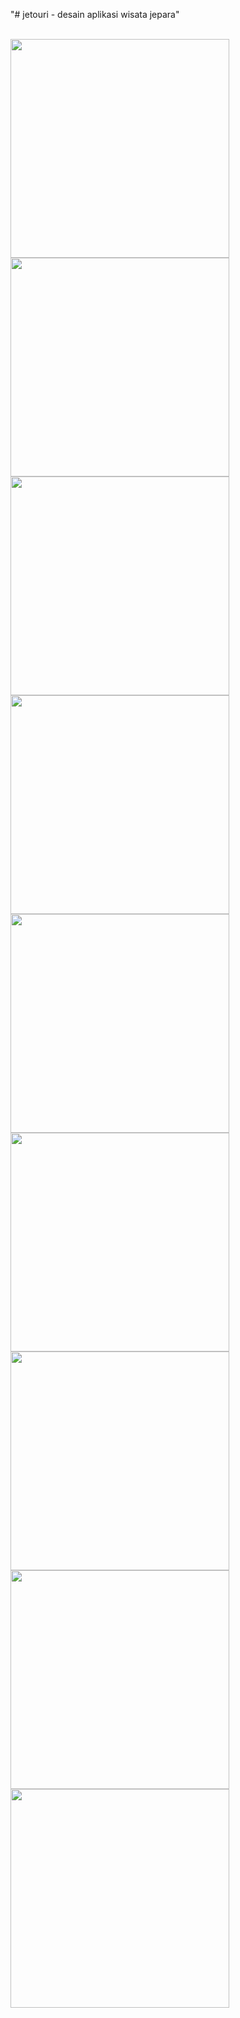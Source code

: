 "# jetouri - desain aplikasi wisata jepara" 

<br>
<img src="https://user-images.githubusercontent.com/55333710/124342494-a2811500-dbee-11eb-81b6-8248232f19e8.jpeg" width="350">
<img src="https://user-images.githubusercontent.com/55333710/124342496-a44ad880-dbee-11eb-87e3-473c5513d706.jpeg" width="350">
<img src="https://user-images.githubusercontent.com/55333710/124342497-a4e36f00-dbee-11eb-9ed0-92441adf5339.jpeg" width="350">
<img src="https://user-images.githubusercontent.com/55333710/124342498-a57c0580-dbee-11eb-843e-14223ccb87df.jpeg" width="350">
<img src="https://user-images.githubusercontent.com/55333710/124342499-a57c0580-dbee-11eb-9d79-d98a2ee6a1d0.jpeg" width="350">
<img src="https://user-images.githubusercontent.com/55333710/124342501-a6149c00-dbee-11eb-8190-4086fff8f945.jpeg" width="350">
<img src="https://user-images.githubusercontent.com/55333710/124342503-a745c900-dbee-11eb-9fb8-360fda9198f5.jpeg" width="350">
<img src="https://user-images.githubusercontent.com/55333710/124342504-a7de5f80-dbee-11eb-9389-56cebd41ccfa.jpeg" width="350">
<img src="https://user-images.githubusercontent.com/55333710/124342505-a876f600-dbee-11eb-80c0-ebafd8eacde5.jpeg" width="350">
